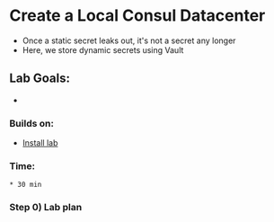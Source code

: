 # Create a Local Consul Datacenter

* Once a static secret leaks out, it's not a secret any longer
* Here, we store  dynamic secrets using Vault

## Lab Goals:

* 

### Builds on:
* [Install lab](../lab01)

### Time:
    * 30 min

### Step 0) Lab plan

